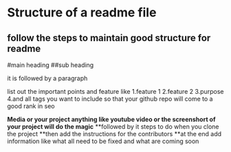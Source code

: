 # Structure of a readme file
## follow the steps to maintain good structure for readme

#main heading
##sub heading

it is followed by a paragraph

list out the important points and feature like
1.feature 1
2.feature 2
3.purpose
4.and all tags you want to include so that your github repo will come to a good rank in seo

**Media or your project anything like youtube video or the screenshort of your project will do the magic**
**followed by it steps to do when you clone the project
**then add the instructions for the contributors
**at the end add information like what all need to be fixed and what are coming soon 
